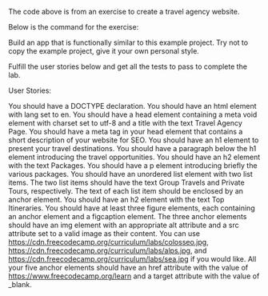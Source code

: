 The code above is from an exercise to create a travel agency website.

Below is the command for the exercise:

Build an app that is functionally similar to this example project. Try not to copy the example project, give it your own personal style.

Fulfill the user stories below and get all the tests to pass to complete the lab.

User Stories:

You should have a DOCTYPE declaration.
You should have an html element with lang set to en.
You should have a head element containing a meta void element with charset set to utf-8 and a title with the text Travel Agency Page.
You should have a meta tag in your head element that contains a short description of your website for SEO.
You should have an h1 element to present your travel destinations.
You should have a paragraph below the h1 element introducing the travel opportunities.
You should have an h2 element with the text Packages.
You should have a p element introducing briefly the various packages.
You should have an unordered list element with two list items. The two list items should have the text Group Travels and Private Tours, respectively. The text of each list item should be enclosed by an anchor element.
You should have an h2 element with the text Top Itineraries.
You should have at least three figure elements, each containing an anchor element and a figcaption element.
The three anchor elements should have an img element with an appropriate alt attribute and a src attribute set to a valid image as their content. You can use https://cdn.freecodecamp.org/curriculum/labs/colosseo.jpg, https://cdn.freecodecamp.org/curriculum/labs/alps.jpg, and https://cdn.freecodecamp.org/curriculum/labs/sea.jpg if you would like.
All your five anchor elements should have an href attribute with the value of https://www.freecodecamp.org/learn and a target attribute with the value of _blank.
